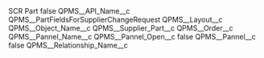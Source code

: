 <?xml version="1.0" encoding="UTF-8"?>
<CustomMetadata xmlns="http://soap.sforce.com/2006/04/metadata" xmlns:xsi="http://www.w3.org/2001/XMLSchema-instance" xmlns:xsd="http://www.w3.org/2001/XMLSchema">
    <label>SCR Part</label>
    <protected>false</protected>
    <values>
        <field>QPMS__API_Name__c</field>
        <value xsi:type="xsd:string">QPMS__PartFieldsForSupplierChangeRequest</value>
    </values>
    <values>
        <field>QPMS__Layout__c</field>
        <value xsi:nil="true"/>
    </values>
    <values>
        <field>QPMS__Object_Name__c</field>
        <value xsi:type="xsd:string">QPMS__Supplier_Part__c</value>
    </values>
    <values>
        <field>QPMS__Order__c</field>
        <value xsi:nil="true"/>
    </values>
    <values>
        <field>QPMS__Pannel_Name__c</field>
        <value xsi:nil="true"/>
    </values>
    <values>
        <field>QPMS__Pannel_Open__c</field>
        <value xsi:type="xsd:boolean">false</value>
    </values>
    <values>
        <field>QPMS__Pannel__c</field>
        <value xsi:type="xsd:boolean">false</value>
    </values>
    <values>
        <field>QPMS__Relationship_Name__c</field>
        <value xsi:nil="true"/>
    </values>
</CustomMetadata>
